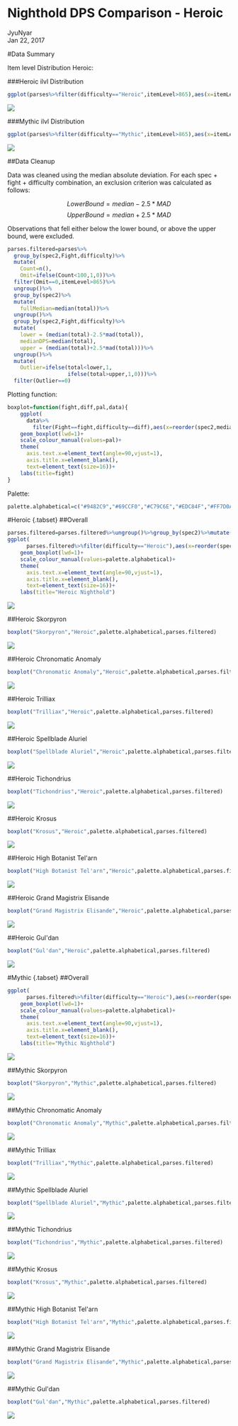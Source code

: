 # Nighthold DPS Comparison - Heroic
JyuNyar  
Jan 22, 2017  



#Data Summary

Item level Distribution Heroic: 

###Heroic ilvl Distribution

```r
ggplot(parses%>%filter(difficulty=="Heroic",itemLevel>865),aes(x=itemLevel))+geom_histogram(binwidth=1)+ggtitle("ilvl Distrution for all Heroic Parses")
```

![](dps-boxplots_files/figure-html/heroic_hist-1.png)<!-- -->

###Mythic ilvl Distribution

```r
ggplot(parses%>%filter(difficulty=="Mythic",itemLevel>865),aes(x=itemLevel))+geom_histogram(binwidth=1)+ggtitle("ilvl Distrution for all Mythic Parses")
```

![](dps-boxplots_files/figure-html/mythic_hist-1.png)<!-- -->


##Data Cleanup

Data was cleaned using the median absolute deviation. For each spec + fight + difficulty combination, an exclusion criterion was calculated as follows:

$$Lower Bound = median - 2.5*MAD$$
$$Upper Bound = median + 2.5*MAD$$

Observations that fell either below the lower bound, or above the upper bound, were excluded.


```r
parses.filtered=parses%>%
  group_by(spec2,Fight,difficulty)%>%
  mutate(
    Count=n(),
    Omit=ifelse(Count<100,1,0))%>%
  filter(Omit==0,itemLevel>865)%>%
  ungroup()%>%
  group_by(spec2)%>%
  mutate(
    fullMedian=median(total))%>%
  ungroup()%>%
  group_by(spec2,Fight,difficulty)%>%
  mutate(
    lower = (median(total)-2.5*mad(total)),
    medianDPS=median(total),
    upper = (median(total)+2.5*mad(total)))%>%
  ungroup()%>%
  mutate(
    Outlier=ifelse(total<lower,1,
                   ifelse(total>upper,1,0)))%>%
  filter(Outlier==0)
```

Plotting function:


```r
boxplot=function(fight,diff,pal,data){
    ggplot(
      data%>%
        filter(Fight==fight,difficulty==diff),aes(x=reorder(spec2,medianDPS),y=total,color=spec2))+
    geom_boxplot(lwd=1)+
    scale_colour_manual(values=pal)+
    theme(
      axis.text.x=element_text(angle=90,vjust=1),
      axis.title.x=element_blank(),
      text=element_text(size=16))+
    labs(title=fight)
}
```

Palette:

```r
palette.alphabetical=c("#9482C9","#69CCF0","#C79C6E","#EDC84F","#FF7D0A","#ABD473","#7661B2","#BDAEE8","#0070DE","#63AAF0","#FFAA60","#2AC1F8","#48AACD","#C41F3B","#9B7954","#A330C9","#8BD428","#FFC300","#F58CBA","#000000","#E3C153","#BDD69A","#97001A","#00FF96")
```

#Heroic {.tabset}
##Overall

```r
parses.filtered=parses.filtered%>%ungroup()%>%group_by(spec2)%>%mutate(medianDPSOverall=median(total))
ggplot(
      parses.filtered%>%filter(difficulty=="Heroic"),aes(x=reorder(spec2,medianDPSOverall),y=total,color=spec2))+
    geom_boxplot(lwd=1)+
    scale_colour_manual(values=palette.alphabetical)+
    theme(
      axis.text.x=element_text(angle=90,vjust=1),
      axis.title.x=element_blank(),
      text=element_text(size=16))+
    labs(title="Heroic Nighthold")
```

![](dps-boxplots_files/figure-html/heroic_all-1.png)<!-- -->

##Heroic Skorpyron

```r
boxplot("Skorpyron","Heroic",palette.alphabetical,parses.filtered)
```

![](dps-boxplots_files/figure-html/heroic_skorpyron-1.png)<!-- -->

##Heroic Chronomatic Anomaly

```r
boxplot("Chronomatic Anomaly","Heroic",palette.alphabetical,parses.filtered)
```

![](dps-boxplots_files/figure-html/heroic_anomaly-1.png)<!-- -->

##Heroic Trilliax

```r
boxplot("Trilliax","Heroic",palette.alphabetical,parses.filtered)
```

![](dps-boxplots_files/figure-html/heroic_trilliax-1.png)<!-- -->

##Heroic Spellblade Aluriel

```r
boxplot("Spellblade Aluriel","Heroic",palette.alphabetical,parses.filtered)
```

![](dps-boxplots_files/figure-html/heroic_aluriel-1.png)<!-- -->

##Heroic Tichondrius

```r
boxplot("Tichondrius","Heroic",palette.alphabetical,parses.filtered)
```

![](dps-boxplots_files/figure-html/heroic_tichondrius-1.png)<!-- -->

##Heroic Krosus

```r
boxplot("Krosus","Heroic",palette.alphabetical,parses.filtered)
```

![](dps-boxplots_files/figure-html/heroic_krosus-1.png)<!-- -->

##Heroic High Botanist Tel'arn

```r
boxplot("High Botanist Tel'arn","Heroic",palette.alphabetical,parses.filtered)
```

![](dps-boxplots_files/figure-html/heroic_botanist-1.png)<!-- -->

##Heroic Grand Magistrix Elisande

```r
boxplot("Grand Magistrix Elisande","Heroic",palette.alphabetical,parses.filtered)
```

![](dps-boxplots_files/figure-html/heroic_elisande-1.png)<!-- -->

##Heroic Gul'dan

```r
boxplot("Gul'dan","Heroic",palette.alphabetical,parses.filtered)
```

![](dps-boxplots_files/figure-html/heroic_guldan-1.png)<!-- -->

#Mythic {.tabset}
##Overall

```r
ggplot(
      parses.filtered%>%filter(difficulty=="Heroic"),aes(x=reorder(spec2,medianDPS),y=total,color=spec2))+
    geom_boxplot(lwd=1)+
    scale_colour_manual(values=palette.alphabetical)+
    theme(
      axis.text.x=element_text(angle=90,vjust=1),
      axis.title.x=element_blank(),
      text=element_text(size=16))+
    labs(title="Mythic Nighthold")
```

![](dps-boxplots_files/figure-html/Mythic_all-1.png)<!-- -->

##Mythic Skorpyron

```r
boxplot("Skorpyron","Mythic",palette.alphabetical,parses.filtered)
```

![](dps-boxplots_files/figure-html/Mythic_skorpyron-1.png)<!-- -->

##Mythic Chronomatic Anomaly

```r
boxplot("Chronomatic Anomaly","Mythic",palette.alphabetical,parses.filtered)
```

![](dps-boxplots_files/figure-html/Mythic_anomaly-1.png)<!-- -->

##Mythic Trilliax

```r
boxplot("Trilliax","Mythic",palette.alphabetical,parses.filtered)
```

![](dps-boxplots_files/figure-html/Mythic_trilliax-1.png)<!-- -->

##Mythic Spellblade Aluriel

```r
boxplot("Spellblade Aluriel","Mythic",palette.alphabetical,parses.filtered)
```

![](dps-boxplots_files/figure-html/Mythic_aluriel-1.png)<!-- -->

##Mythic Tichondrius

```r
boxplot("Tichondrius","Mythic",palette.alphabetical,parses.filtered)
```

![](dps-boxplots_files/figure-html/Mythic_tichondrius-1.png)<!-- -->

##Mythic Krosus

```r
boxplot("Krosus","Mythic",palette.alphabetical,parses.filtered)
```

![](dps-boxplots_files/figure-html/Mythic_krosus-1.png)<!-- -->

##Mythic High Botanist Tel'arn

```r
boxplot("High Botanist Tel'arn","Mythic",palette.alphabetical,parses.filtered)
```

![](dps-boxplots_files/figure-html/Mythic_botanist-1.png)<!-- -->

##Mythic Grand Magistrix Elisande

```r
boxplot("Grand Magistrix Elisande","Mythic",palette.alphabetical,parses.filtered)
```

![](dps-boxplots_files/figure-html/Mythic_elisande-1.png)<!-- -->

##Mythic Gul'dan

```r
boxplot("Gul'dan","Mythic",palette.alphabetical,parses.filtered)
```

![](dps-boxplots_files/figure-html/Mythic_guldan-1.png)<!-- -->
